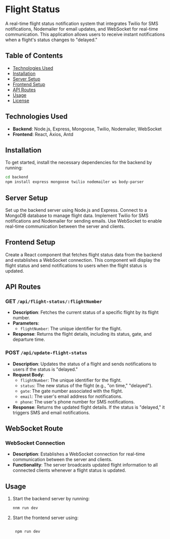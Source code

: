 # Flight Status

A real-time flight status notification system that integrates Twilio for SMS notifications, Nodemailer for email updates, and WebSocket for real-time communication. This application allows users to receive instant notifications when a flight's status changes to "delayed."

## Table of Contents

- [Technologies Used](#technologies-used)
- [Installation](#installation)
- [Server Setup](#server-setup)
- [Frontend Setup](#frontend-setup)
- [API Routes](#api-routes)
- [Usage](#usage)
- [License](#license)

## Technologies Used

- **Backend**: Node.js, Express, Mongoose, Twilio, Nodemailer, WebSocket
- **Frontend**: React, Axios, Antd

## Installation

To get started, install the necessary dependencies for the backend by running:

```bash
cd backend
npm install express mongoose twilio nodemailer ws body-parser

```

## Server Setup

Set up the backend server using Node.js and Express. Connect to a MongoDB database to manage flight data. Implement Twilio for SMS notifications and Nodemailer for sending emails. Use WebSocket to enable real-time communication between the server and clients.

## Frontend Setup

Create a React component that fetches flight status data from the backend and establishes a WebSocket connection. This component will display the flight status and send notifications to users when the flight status is updated.

## API Routes

### GET `/api/flight-status/:flightNumber`

- **Description**: Fetches the current status of a specific flight by its flight number.
- **Parameters**:
  - `flightNumber`: The unique identifier for the flight.
- **Response**: Returns the flight details, including its status, gate, and departure time.

### POST `/api/update-flight-status`

- **Description**: Updates the status of a flight and sends notifications to users if the status is "delayed."
- **Request Body**:
  - `flightNumber`: The unique identifier for the flight.
  - `status`: The new status of the flight (e.g., "on time," "delayed").
  - `gate`: The gate number associated with the flight.
  - `email`: The user's email address for notifications.
  - `phone`: The user's phone number for SMS notifications.
- **Response**: Returns the updated flight details. If the status is "delayed," it triggers SMS and email notifications.

## WebSocket Route

### WebSocket Connection

- **Description**: Establishes a WebSocket connection for real-time communication between the server and clients.
- **Functionality**: The server broadcasts updated flight information to all connected clients whenever a flight status is updated.

## Usage

1. Start the backend server by running:

   ```bash
   nnm run dev

   ```

2. Start the frontend server using:

   ```bash

    npm run dev
   ```
